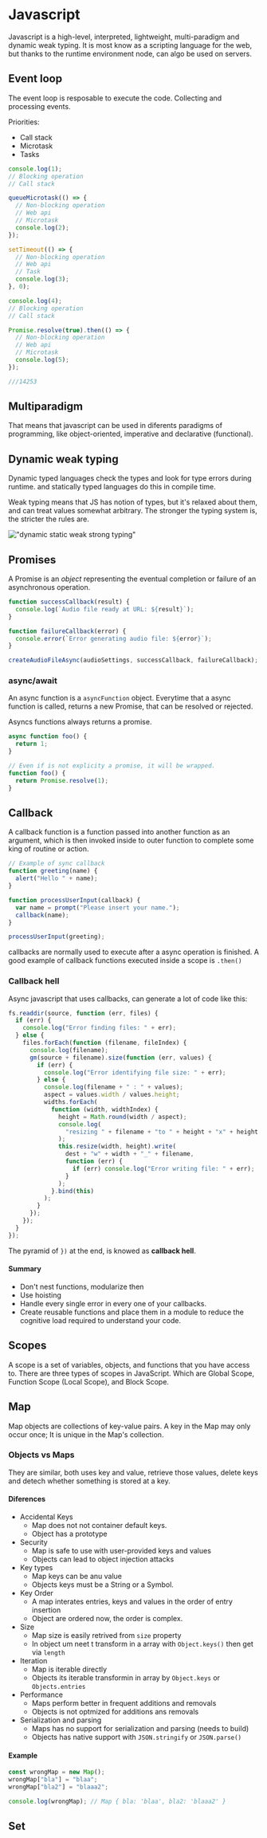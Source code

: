 # Javascript

Javascript is a high-level, interpreted, lightweight, multi-paradigm and dynamic weak typing. It is most know as a scripting language for the web, but thanks to the runtime environment node, can algo be used on servers.

## Event loop

The event loop is resposable to execute the code. Collecting and processing events.

Priorities:

- Call stack
- Microtask
- Tasks

```js
console.log(1);
// Blocking operation
// Call stack

queueMicrotask(() => {
  // Non-blocking operation
  // Web api
  // Microtask
  console.log(2);
});

setTimeout(() => {
  // Non-blocking operation
  // Web api
  // Task
  console.log(3);
}, 0);

console.log(4);
// Blocking operation
// Call stack

Promise.resolve(true).then(() => {
  // Non-blocking operation
  // Web api
  // Microtask
  console.log(5);
});

///14253
```

## Multiparadigm

That means that javascript can be used in diferents paradigms of programming, like object-oriented, imperative and declarative (functional).

## Dynamic weak typing

Dynamic typed languages check the types and look for type errors during runtime. and statically typed languages do this in compile time.

Weak typing means that JS has notion of types, but it's relaxed about them, and can treat values somewhat arbitrary. The stronger the typing system is, the stricter the rules are.

!["dynamic static weak strong typing"](./dynamic-static-weak-strong-typing.jpg)

## Promises

A Promise is an _object_ representing the eventual completion or failure of an asynchronous operation.

```js
function successCallback(result) {
  console.log(`Audio file ready at URL: ${result}`);
}

function failureCallback(error) {
  console.error(`Error generating audio file: ${error}`);
}

createAudioFileAsync(audioSettings, successCallback, failureCallback);
```

### async/await

An async function is a `asyncFunction` object. Everytime that a async function is called, returns a new Promise, that can be resolved or rejected.

Asyncs functions always returns a promise.

```js
async function foo() {
  return 1;
}

// Even if is not explicity a promise, it will be wrapped.
function foo() {
  return Promise.resolve(1);
}
```

## Callback

A callback function is a function passed into another function as an argument, which is then invoked inside to outer function to complete some king of routine or action.

```js
// Example of sync callback
function greeting(name) {
  alert("Hello " + name);
}

function processUserInput(callback) {
  var name = prompt("Please insert your name.");
  callback(name);
}

processUserInput(greeting);
```

callbacks are normally used to execute after a async operation is finished. A good example of callback functions executed inside a scope is `.then()`

### Callback hell

Async javascript that uses callbacks, can generate a lot of code like this:

```js
fs.readdir(source, function (err, files) {
  if (err) {
    console.log("Error finding files: " + err);
  } else {
    files.forEach(function (filename, fileIndex) {
      console.log(filename);
      gm(source + filename).size(function (err, values) {
        if (err) {
          console.log("Error identifying file size: " + err);
        } else {
          console.log(filename + " : " + values);
          aspect = values.width / values.height;
          widths.forEach(
            function (width, widthIndex) {
              height = Math.round(width / aspect);
              console.log(
                "resizing " + filename + "to " + height + "x" + height
              );
              this.resize(width, height).write(
                dest + "w" + width + "_" + filename,
                function (err) {
                  if (err) console.log("Error writing file: " + err);
                }
              );
            }.bind(this)
          );
        }
      });
    });
  }
});
```

The pyramid of `})` at the end, is knowed as **callback hell**.

#### Summary

- Don't nest functions, modularize then
- Use hoisting
- Handle every single error in every one of your callbacks.
- Create reusable functions and place them in a module to reduce the cognitive load required to understand your code.

## Scopes

A scope is a set of variables, objects, and functions that you have access to. There are three types of scopes in JavaScript. Which are Global Scope, Function Scope (Local Scope), and Block Scope.

## Map

Map objects are collections of key-value pairs.
A key in the Map may only occur once; It is unique in the Map's collection.

### Objects vs Maps

They are similar, both uses key and value, retrieve those values, delete keys and detech whether something is stored at a key.

#### Diferences

- Accidental Keys
  - Map does not not container default keys.
  - Object has a prototype
- Security
  - Map is safe to use with user-provided keys and values
  - Objects can lead to object injection attacks
- Key types
  - Map keys can be anu value
  - Objects keys must be a String or a Symbol.
- Key Order
  - A map interates entries, keys and values in the order of entry insertion
  - Object are ordered now, the order is complex.
- Size
  - Map size is easily retrived from `size` property
  - In object um neet t transform in a array with `Object.keys()` then get via `length`
- Iteration
  - Map is iterable directly
  - Objects its iterable transformin in array by `Object.keys` or `Objects.entries`
- Performance
  - Maps perform better in frequent additions and removals
  - Objects is not optmized for additions ans removals
- Serialization and parsing
  - Maps has no support for serialization and parsing (needs to build)
  - Objects has native support with `JSON.stringify` or `JSON.parse()`

#### Example

```js
const wrongMap = new Map();
wrongMap["bla"] = "blaa";
wrongMap["bla2"] = "blaaa2";

console.log(wrongMap); // Map { bla: 'blaa', bla2: 'blaaa2' }
```

## Set
